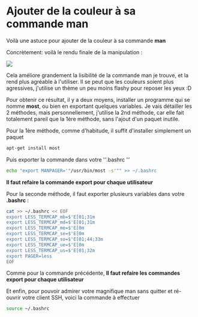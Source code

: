 # Ajouter de la couleur à sa commande man

Voilà une astuce pour ajouter de la couleur à sa commande **man**

Concrètement: voilà le rendu finale de la manipulation :

![](http://i.imgur.com/CvE3Cy0.jpg)

Cela améliore grandement la lisibilité de la commande man je trouve, et
la rend plus agréable à l'utiliser. Il se peut que les couleurs soient
plus agressives, j'utilise un thème un peu moins flashy pour reposer
les yeux :D

Pour obtenir ce résultat, il y a deux moyens, installer un programme qui
se nomme **most**, ou bien en exportant quelques variables. Je vais
détailler les 2 méthodes, mais personnellement, j'utilise la 2nd
méthode, car elle fait totalement pareil que la 1ère méthode, sans
l'ajout d'un paquet inutile.

Pour la 1ère méthode, comme d'habitude, il suffit d'installer
simplement un paquet

```bash
apt-get install most
```

Puis exporter la commande dans votre '*'*.bashrc '*'*

```bash
echo "export MANPAGER='"/usr/bin/most -s'"" >> ~/.bashrc
```

**Il faut refaire la commande export pour chaque utilisateur**

Pour la seconde méthode, il faut exporter plusieurs variables dans votre
**.bashrc** :

```bash
cat >> ~/.bashrc << EOF
export LESS_TERMCAP_mb=$'E[01;31m
export LESS_TERMCAP_md=$'E[01;31m
export LESS_TERMCAP_me=$'E[0m
export LESS_TERMCAP_se=$'E[0m
export LESS_TERMCAP_so=$'E[01;44;33m
export LESS_TERMCAP_ue=$'E[0m
export LESS_TERMCAP_us=$'E[01;32m
export PAGER=less
EOF
```

Comme pour la commande précédente, **Il faut refaire les commandes
export pour chaque utilisateur**

Et enfin, pour pouvoir admirer votre magnifique man sans quitter et
ré-ouvrir votre client SSH, voici la commande à effectuer

```bash
source ~/.bashrc
```
